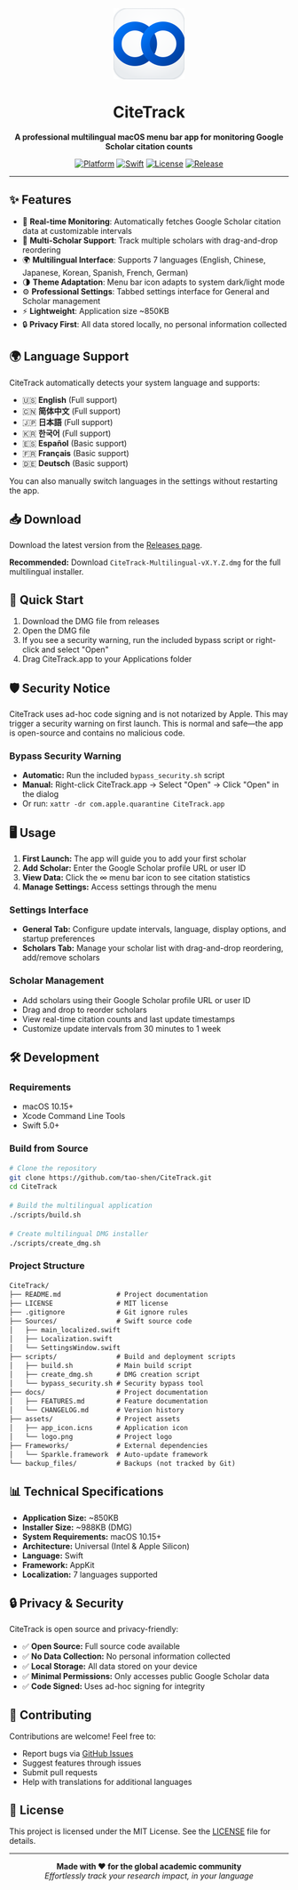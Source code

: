 <div align="center">
  <img src="assets/logo.png" alt="CiteTrack Logo" width="128" height="128">
  
  # CiteTrack
  
  **A professional multilingual macOS menu bar app for monitoring Google Scholar citation counts**
  
  [![Platform](https://img.shields.io/badge/platform-macOS-blue)](https://www.apple.com/macos/)
  [![Swift](https://img.shields.io/badge/language-Swift-orange)](https://swift.org/)
  [![License](https://img.shields.io/badge/license-MIT-green)](LICENSE)
  [![Release](https://img.shields.io/github/v/release/tao-shen/CiteTrack)](https://github.com/tao-shen/CiteTrack/releases)
</div>

---

## ✨ Features

- 🔄 **Real-time Monitoring**: Automatically fetches Google Scholar citation data at customizable intervals
- 👥 **Multi-Scholar Support**: Track multiple scholars with drag-and-drop reordering
- 🌍 **Multilingual Interface**: Supports 7 languages (English, Chinese, Japanese, Korean, Spanish, French, German)
- 🌗 **Theme Adaptation**: Menu bar icon adapts to system dark/light mode
- ⚙️ **Professional Settings**: Tabbed settings interface for General and Scholar management
- ⚡ **Lightweight**: Application size ~850KB
- 🔒 **Privacy First**: All data stored locally, no personal information collected

## 🌍 Language Support

CiteTrack automatically detects your system language and supports:

- 🇺🇸 **English** (Full support)
- 🇨🇳 **简体中文** (Full support)
- 🇯🇵 **日本語** (Full support)
- 🇰🇷 **한국어** (Full support)
- 🇪🇸 **Español** (Basic support)
- 🇫🇷 **Français** (Basic support)
- 🇩🇪 **Deutsch** (Basic support)

You can also manually switch languages in the settings without restarting the app.

## 📥 Download

Download the latest version from the [Releases page](https://github.com/tao-shen/CiteTrack/releases/latest).

**Recommended:** Download `CiteTrack-Multilingual-vX.Y.Z.dmg` for the full multilingual installer.

## 🚀 Quick Start

1. Download the DMG file from releases
2. Open the DMG file
3. If you see a security warning, run the included bypass script or right-click and select "Open"
4. Drag CiteTrack.app to your Applications folder

## 🛡️ Security Notice

CiteTrack uses ad-hoc code signing and is not notarized by Apple. This may trigger a security warning on first launch. This is normal and safe—the app is open-source and contains no malicious code.

### Bypass Security Warning
- **Automatic:** Run the included `bypass_security.sh` script
- **Manual:** Right-click CiteTrack.app → Select "Open" → Click "Open" in the dialog
- Or run: `xattr -dr com.apple.quarantine CiteTrack.app`

## 🖥️ Usage

1. **First Launch:** The app will guide you to add your first scholar
2. **Add Scholar:** Enter the Google Scholar profile URL or user ID
3. **View Data:** Click the ∞ menu bar icon to see citation statistics
4. **Manage Settings:** Access settings through the menu

### Settings Interface
- **General Tab:** Configure update intervals, language, display options, and startup preferences
- **Scholars Tab:** Manage your scholar list with drag-and-drop reordering, add/remove scholars

### Scholar Management
- Add scholars using their Google Scholar profile URL or user ID
- Drag and drop to reorder scholars
- View real-time citation counts and last update timestamps
- Customize update intervals from 30 minutes to 1 week

## 🛠️ Development

### Requirements
- macOS 10.15+
- Xcode Command Line Tools
- Swift 5.0+

### Build from Source

```bash
# Clone the repository
git clone https://github.com/tao-shen/CiteTrack.git
cd CiteTrack

# Build the multilingual application
./scripts/build.sh

# Create multilingual DMG installer
./scripts/create_dmg.sh
```

### Project Structure

```
CiteTrack/
├── README.md              # Project documentation
├── LICENSE                # MIT license
├── .gitignore             # Git ignore rules
├── Sources/               # Swift source code
│   ├── main_localized.swift
│   ├── Localization.swift
│   └── SettingsWindow.swift
├── scripts/               # Build and deployment scripts
│   ├── build.sh           # Main build script
│   ├── create_dmg.sh      # DMG creation script
│   └── bypass_security.sh # Security bypass tool
├── docs/                  # Project documentation
│   ├── FEATURES.md        # Feature documentation
│   └── CHANGELOG.md       # Version history
├── assets/                # Project assets
│   ├── app_icon.icns      # Application icon
│   └── logo.png           # Project logo
├── Frameworks/            # External dependencies
│   └── Sparkle.framework  # Auto-update framework
└── backup_files/          # Backups (not tracked by Git)
```

## 📊 Technical Specifications

- **Application Size:** ~850KB
- **Installer Size:** ~988KB (DMG)
- **System Requirements:** macOS 10.15+
- **Architecture:** Universal (Intel & Apple Silicon)
- **Language:** Swift
- **Framework:** AppKit
- **Localization:** 7 languages supported

## 🔒 Privacy & Security

CiteTrack is open source and privacy-friendly:
- ✅ **Open Source:** Full source code available
- ✅ **No Data Collection:** No personal information collected
- ✅ **Local Storage:** All data stored on your device
- ✅ **Minimal Permissions:** Only accesses public Google Scholar data
- ✅ **Code Signed:** Uses ad-hoc signing for integrity

## 📝 Contributing

Contributions are welcome! Feel free to:
- Report bugs via [GitHub Issues](https://github.com/tao-shen/CiteTrack/issues)
- Suggest features through issues
- Submit pull requests
- Help with translations for additional languages

## 📄 License

This project is licensed under the MIT License. See the [LICENSE](LICENSE) file for details.

---

<div align="center">
  <strong>Made with ❤️ for the global academic community</strong>
  <br>
  <em>Effortlessly track your research impact, in your language</em>
</div> 